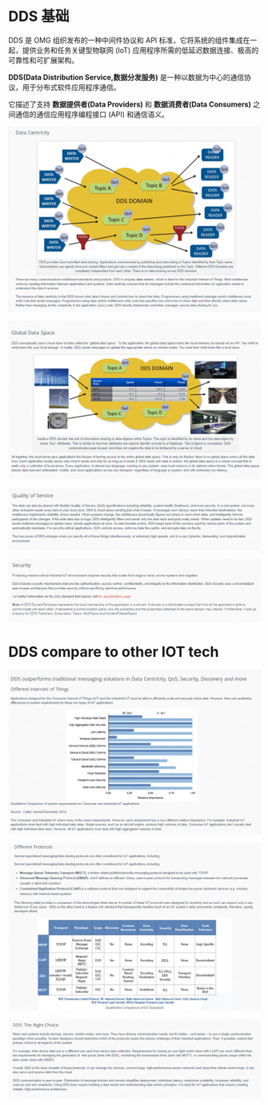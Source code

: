 # DDS 基础

DDS 是 OMG 组织发布的一种中间件协议和 API 标准，它将系统的组件集成在一起，提供业务和任务关键型物联网 (IoT) 应用程序所需的低延迟数据连接、极高的可靠性和可扩展架构。

**DDS(Data Distribution Service,数据分发服务)** 是一种以数据为中心的通信协议，用于分布式软件应用程序通信。

它描述了支持 **数据提供者(Data Providers)** 和 **数据消费者(Data Consumers)** 之间通信的通信应用程序编程接口 (API) 和通信语义。

![image-20230925110940811](figures/image-20230925110940811.png)

![image-20230925110952859](figures/image-20230925110952859.png)

![image-20230925111005643](figures/image-20230925111005643.png)

![image-20230925111014805](figures/image-20230925111014805.png)

# DDS compare to other IOT tech

![image-20230925111257379](figures/image-20230925111257379.png)

![image-20230925111312975](figures/image-20230925111312975.png)

![image-20230925111320657](figures/image-20230925111320657.png)
